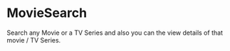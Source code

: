# MovieSearch
Search any Movie or a TV Series and also you can the view details of that movie / TV Series.
